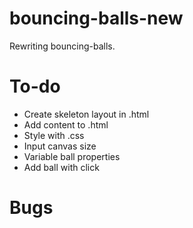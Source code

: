 # bouncing-balls-new
Rewriting bouncing-balls.

# To-do
* Create skeleton layout in .html
* Add content to .html
* Style with .css
* Input canvas size
* Variable ball properties
* Add ball with click

# Bugs
